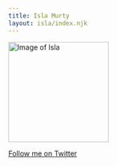 ```yaml
---
title: Isla Murty
layout: isla/index.njk
---
```


<img alt="Image of Isla" height="200" width="200" src="/images/isla/isla-murty.jpg" class="avatar-image">

[Follow me on Twitter](https://twitter.com/islamurty)
